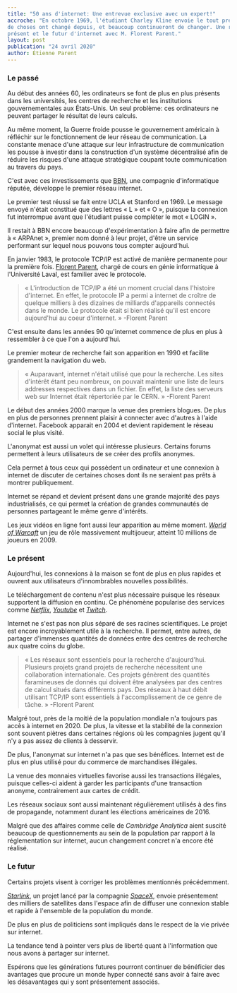```yaml
---
title: "50 ans d'internet: Une entrevue exclusive avec un expert!"
accroche: "En octobre 1969, l'étudiant Charley Kline envoie le tout premier message sur un réseau. Beaucoup 
de choses ont changé depuis, et beaucoup continueront de changer. Une réflexion sur le passé, le 
présent et le futur d'internet avec M. Florent Parent."
layout: post
publication: "24 avril 2020"
author: Étienne Parent
---
```


### Le passé

Au début des années 60, les ordinateurs se font de plus en plus présents dans les universités, les 
centres de recherche et les institutions gouvernementales aux États-Unis. Un seul problème: ces 
ordinateurs ne peuvent partager le résultat de leurs calculs.

Au même moment, la Guerre froide pousse le gouvernement américain à réfléchir sur le fonctionnement 
de leur réseau de communication. La constante menace d'une attaque sur leur infrastructure de 
communication les pousse à investir dans la construction d'un système décentralisé afin de réduire 
les risques d'une attaque stratégique coupant toute communication au travers du pays.

C'est avec ces investissements que [BBN](https://en.wikipedia.org/wiki/BBN_Technologies), une compagnie d'informatique réputée, développe le premier 
réseau internet.

Le premier test réussi se fait entre UCLA et Stanford en 1969. Le message envoyé n'était constitué 
que des lettres « L » et « O », puisque la connexion fut interrompue avant que l'étudiant puisse 
compléter le mot « LOGIN ». 

Il restait à BBN encore beaucoup d'expérimentation à faire afin de permettre à « ARPAnet », premier 
nom donné à leur projet, d'être un service performant sur lequel nous pouvons tous compter 
aujourd'hui.

En janvier 1983, le protocole TCP/IP est activé de manière permanente pour la première fois.
[Florent Parent](https://ca.linkedin.com/in/parent), chargé de cours en génie informatique à l'Université Laval, est familier avec le
protocole.

> « L'introduction de TCP/IP a été un moment crucial dans l'histoire d'internet. En effet, le protocole IP a permi a internet de croître de quelque milliers à des 
dizaines de milliards d'appareils connectés dans le monde. Le protocole était si bien réalisé qu'il est encore aujourd'hui au coeur 
d'internet. » -Florent Parent

C'est ensuite dans les années 90 qu'internet commence de plus en plus à ressembler à ce que l'on a 
aujourd'hui. 

Le premier moteur de recherche fait son apparition en 1990 et facilite grandement la navigation 
du web.

> « Auparavant, internet n'était utilisé que pour la recherche. Les sites d'intérêt étant 
peu nombreux, on pouvait maintenir une liste de leurs addresses respectives dans un 
fichier. En effet, la liste des serveurs web sur Internet était répertoriée par le CERN. » -Florent Parent

Le début des années 2000 marque la venue des premiers blogues. De plus en plus de personnes prennent 
plaisir à connecter avec d'autres à l'aide d'internet. Facebook apparait en 2004 et devient 
rapidement le réseau social le plus visité.

L'anonymat est aussi un volet qui intéresse plusieurs. Certains forums permettent à leurs 
utilisateurs de se créer des profils anonymes. 

Cela permet à tous ceux qui possèdent un ordinateur et une connexion à internet de discuter de 
certaines choses dont ils ne seraient pas prêts à montrer publiquement.

Internet se répand et devient présent dans une grande majorité des pays industrialisés, ce qui permet 
la création de grandes communautés de personnes partageant le même genre d'intérêts.

Les jeux vidéos en ligne font aussi leur apparition au même moment. [*World of Warcaft*](https://worldofwarcraft.com/en-us/) un jeu 
de rôle massivement multijoueur, atteint 10 millions de joueurs en 2009.

### Le présent	

Aujourd'hui, les connexions à la maison se font de plus en plus rapides et ouvrent aux utilisateurs 
d'innombrables nouvelles possibilités. 

Le téléchargement de contenu n'est plus nécessaire puisque les réseaux supportent la diffusion en 
continu. Ce phénomène popularise des services comme [*Netflix*](https://www.netflix.com/ca/), [*Youtube*](https://www.youtube.com/) et [*Twitch*](https://www.twitch.tv/).

Internet ne s'est pas non plus séparé de ses racines scientifiques. Le projet est encore 
incroyablement utile à la recherche. Il permet, entre autres, de partager d'immenses quantités 
de données entre des centres de recherche aux quatre coins du globe.

> « Les réseaux sont essentiels pour la recherche d'aujourd'hui. Plusieurs projets grand 
projets de recherche nécessitent une collaboration internationale. Ces projets génèrent 
des quantités faramineuses de donnés qui doivent être analysées par des centres de 
calcul situés dans différents pays. Des réseaux à haut débit utilisant TCP/IP sont 
essentiels à l'accomplissement de ce genre de tâche. » -Florent Parent

Malgré tout, près de la moitié de la population mondiale n'a toujours pas accès à internet en 2020.
De plus, la vitesse et la stabilité de la connexion sont souvent piètres dans certaines régions 
où les compagnies jugent qu'il n'y a pas assez de clients à desservir.

De plus, l'anonymat sur internet n'a pas que ses bénéfices. Internet est de plus en plus utilisé 
pour du commerce de marchandises illégales.

La venue des monnaies virtuelles favorise aussi les transactions illégales, puisque celles-ci 
aident à garder les participants d'une transaction anonyme, contrairement aux cartes de crédit.

Les réseaux sociaux sont aussi maintenant régulièrement utilisés à des fins de propagande, 
notamment durant les élections américaines de 2016.

Malgré que des affaires comme celle de *Cambridge Analytica* aient suscité beaucoup de questionnements 
au sein de la population par rapport à la réglementation sur internet, aucun changement concret n'a 
encore été réalisé.

### Le futur

Certains projets visent à corriger les problèmes mentionnés précédemment.

[*Starlink*](https://www.starlink.com/), un projet lancé par la compagnie [*SpaceX*](https://www.spacex.com/), envoie présentement des milliers de 
satellites dans l'espace afin de diffuser une connexion stable et rapide à l'ensemble de la 
population du monde.

De plus en plus de politiciens sont impliqués dans le respect de la vie privée sur internet.

La tendance tend à pointer vers plus de liberté quant à l'information que nous avons à partager sur 
internet.

Espérons que les générations futures pourront continuer de bénéficier des avantages que procure 
un monde hyper connecté sans avoir à faire avec les désavantages qui y sont présentement associés.